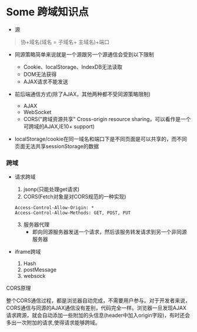 # Some 跨域知识点
 - 源
 > 协+域名(域名 = 子域名+ 主域名)+端口
-  同源策略简单来说就是一个源跟另一个源通信会受到以下限制
   - Cookie、localStorage、IndexDB无法读取 
   - DOM无法获得
   - AJAX请求不能发送

- 前后端通信方式(除了AJAX，其他两种都不受同源策略限制)
  - AJAX
  - WebSocket
  - CORS("跨域资源共享" Cross-origin resource sharing，可以看作是一个可跨域的AJAX,IE10+ support)
 
 - localStorage/cookie在同一域名和端口下是不同页面是可以共享的，而不同页面无法共享sessionStorage的数据
 
### 跨域
- 请求跨域

	1. jsonp(只能处理get请求) 
	2. CORS(Fetch对象是对CORS规范的一种实现)
	
	````
   Access-Control-Allow-Origin: *
   Access-Control-Allow-Methods: GET, POST, PUT
	````      
  3. 服务器代理
       - 即向同源服务器发送一个请求，然后该服务转发请求到另一个非同源服务器
       
- iframe跨域

   1. Hash 
   1. postMessage
   1. websock

CORS原理

整个CORS通信过程，都是浏览器自动完成，不需要用户参与。对于开发者来说，CORS通信与同源的AJAX通信没有差别，代码完全一样。浏览器一旦发现AJAX请求跨源，就会自动添加一些附加的头信息(header中加入origin字段)，有时还会多出一次附加的请求,使得请求能够跨域。
